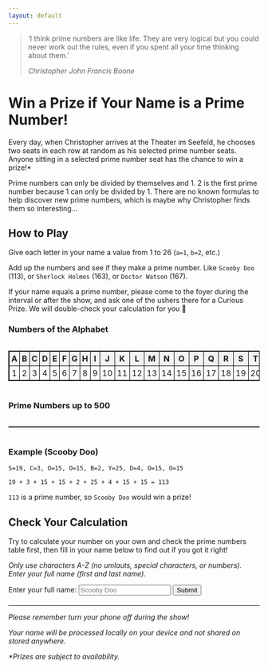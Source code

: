 ```yaml
---
layout: default
---
```


> ‘I think prime numbers are like life. They are very logical but you could never work out the rules, even if you spent all your time thinking about them.’
> 
> _Christopher John Francis Boone_

# Win a Prize if Your Name is a Prime Number!

Every day, when Christopher arrives at the Theater im Seefeld, he chooses two seats in each row at random as his selected prime number seats. Anyone sitting in a selected prime number seat has the chance to win a prize!*

Prime numbers can only be divided by themselves and 1. 2 is the first prime number because 1 can only be divided by 1. There are no known formulas to help discover new prime numbers, which is maybe why Christopher finds them so interesting…

## How to Play

Give each letter in your name a value from 1 to 26 (`a=1`, `b=2`, etc.)

Add up the numbers and see if they make a prime number. Like `Scooby Doo` (113), or `Sherlock Holmes` (163), or `Doctor Watson` (167).

If your name equals a prime number, please come to the foyer during the interval or after the show, and ask one of the ushers there for a Curious Prize. We will double-check your calculation for you 🙂

### Numbers of the Alphabet
<style>
  .table-container {
    width: 100%;
    overflow-x: auto; /* Enable horizontal scrolling */
  }
  .custom-table {
    border: 1px solid black;
    border-collapse: collapse;
    width: 100%;
  }
  .custom-table th, .custom-table td {
    border: 1px solid black;
    padding: 4px;
    text-align: center;
  }
  .custom-table th {
    background-color: #f2f2f2;
    font-weight: bold;
  }
</style>
<div class="table-container">
    <table class="custom-table">
        <tr>
            <th>A</th>
            <th>B</th>
            <th>C</th>
            <th>D</th>
            <th>E</th>
            <th>F</th>
            <th>G</th>
            <th>H</th>
            <th>I</th>
            <th>J</th>
            <th>K</th>
            <th>L</th>
            <th>M</th>
            <th>N</th>
            <th>O</th>
            <th>P</th>
            <th>Q</th>
            <th>R</th>
            <th>S</th>
            <th>T</th>
            <th>U</th>
            <th>V</th>
            <th>W</th>
            <th>X</th>
            <th>Y</th>
            <th>Z</th>
        </tr>
        <tr>
            <td>1</td>
            <td>2</td>
            <td>3</td>
            <td>4</td>
            <td>5</td>
            <td>6</td>
            <td>7</td>
            <td>8</td>
            <td>9</td>
            <td>10</td>
            <td>11</td>
            <td>12</td>
            <td>13</td>
            <td>14</td>
            <td>15</td>
            <td>16</td>
            <td>17</td>
            <td>18</td>
            <td>19</td>
            <td>20</td>
            <td>21</td>
            <td>22</td>
            <td>23</td>
            <td>24</td>
            <td>25</td>
            <td>26</td>
        </tr>
    </table>
</div>

### Prime Numbers up to 500

<div class="table-container">
    <table class="custom-table">
        <tbody>
            <tr id="prime-row"></tr>
        </tbody>
    </table>
</div>

### Example (Scooby Doo)

```
S=19, C=3, O=15, O=15, B=2, Y=25, D=4, O=15, O=15

19 + 3 + 15 + 15 + 2 + 25 + 4 + 15 + 15 = 113
```

`113` is a prime number, so `Scooby Doo` would win a prize!

## Check Your Calculation

<style>
    /* Style for the form and the result text */
    form {
        margin-bottom: 20px;
    }
    .result {
        margin-top: 20px;
        color: red;
        font-weight: bold;
    }
</style>

Try to calculate your number on your own and check the prime numbers table first, then fill in your name below to find out if you got it right!

_Only use characters A-Z (no umlauts, special characters, or numbers). Enter your full name (first and last name)._

<form onsubmit="handleSubmit(event)">
    <label for="name">Enter your full name:</label>
    <input type="text" id="name" name="name" placeholder="Scooby Doo">
    <button type="submit">Submit</button>
    <p></p>
    <div id="result" class="result" style="display: none;"></div>
</form>

* * *

_Please remember turn your phone off during the show!_

_Your name will be processed locally on your device and not shared on stored anywhere._

_*Prizes are subject to availability._

<!-- Include the canvas-confetti library from a CDN -->
<script src="https://cdn.jsdelivr.net/npm/canvas-confetti@1.5.1/dist/confetti.browser.min.js"></script>

<script>
    const letterToNumber = {
        A: 1,
        B: 2,
        C: 3,
        D: 4,
        E: 5,
        F: 6,
        G: 7,
        H: 8,
        I: 9,
        J: 10,
        K: 11,
        L: 12,
        M: 13,
        N: 14,
        O: 15,
        P: 16,
        Q: 17,
        R: 18,
        S: 19,
        T: 20,
        U: 21,
        V: 22,
        W: 23,
        X: 24,
        Y: 25,
        Z: 26
    };

    const primeRow = document.getElementById('prime-row');
    for (let i = 2; i <= 500; i++) {
        if (isPrime(i)) {
            const cell = document.createElement('td');
            cell.textContent = i;
            primeRow.appendChild(cell);
        }
    }

    function handleSubmit(event) {
        // Prevent the default form submission behavior
        event.preventDefault();
        
        // Get the value of the text input field
        const inputValue = event.target.elements.name.value;

        // Clean the input value of any non A-Z characters
        const cleanedInputValue = removeNonLetters(inputValue).toUpperCase();

        // Split characters
        const splitString = cleanedInputValue.split('');

        let sum = 0;
        splitString.forEach(element => {
            sum += letterToNumber[element];
        });

        // Display the result text
        var resultDiv = document.getElementById('result');

        var isPerfectNumber = isPerfect(sum);
        var isPrimeNumber = isPrime(sum);
        if (isPerfectNumber) {
            resultDiv.textContent = "Your name equals " + sum + " which is not a prime number. BUT it is a PERFECT NUMBER!!! Talk to someone from the Front of House team in the foyer to claim your prize (look for the 'ZEST' badge on their shirt). Perfect numbers are really cool. Perfect numbers are positive integers that equal the sum of their proper divisors (excluding themself). For instance, 6 has proper divisors 1, 2, and 3, and 1 + 2 + 3 = 6.";
        }
        else if (isPrimeNumber) {
            resultDiv.textContent = "Your name equals " + sum + " which is a PRIME NUMBER!!!\r\n\r\nTalk to someone from the Front of House team in the foyer to claim your prize (look for the 'ZEST' badge on their shirt).";
        }
        else {
            resultDiv.textContent = "Your name equals " + sum + " which is unfortunately not a prime number so you don't win a prize this time. Try another maths or science challenge in the foyer and maybe you'll win. Good luck!";
        }
        resultDiv.style.display = 'block';

        if (isPrimeNumber || isPerfectNumber) {
            // Trigger the confetti effect
            confetti({
                particleCount: 100,
                spread: 70,
                origin: { y: 0.6 }
            });
        }
    }

    function removeNonLetters(str) {
        // Use a regular expression to match and remove non-letter characters
        return str.replace(/[^a-zA-Z]/g, '');
    }

    function isPrime(num) {
        // Check if num is less than 2, which is not prime
        if (num < 2) return false;

        // Check all numbers from 2 to the square root of num
        for (let i = 2; i <= Math.sqrt(num); i++) {
            // If num is divisible by any of these numbers, it is not prime
            if (num % i === 0) return false;
        }

        // If no divisors are found, num is prime
        return true;
    }

    function isPerfect(num) {
        // A perfect number must be greater than 1
        if (num <= 1) return false;

        let sum = 0;

        // Loop through all numbers from 1 to num/2
        for (let i = 1; i <= num / 2; i++) {
            // If i is a divisor of num, add it to the sum
            if (num % i === 0) {
                sum += i;
            }
        }

        // Return true if the sum of divisors equals the number, false otherwise
        return sum === num;
    }
</script>